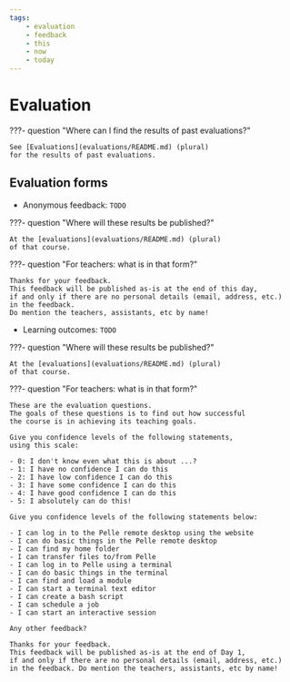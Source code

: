 ```yaml
---
tags:
    - evaluation
    - feedback
    - this
    - now
    - today
---
```


# Evaluation

???- question "Where can I find the results of past evaluations?"

    See [Evaluations](evaluations/README.md) (plural)
    for the results of past evaluations.

## Evaluation forms

- Anonymous feedback: `TODO`

???- question "Where will these results be published?"

    At the [evaluations](evaluations/README.md) (plural)
    of that course.

???- question "For teachers: what is in that form?"

    Thanks for your feedback.
    This feedback will be published as-is at the end of this day,
    if and only if there are no personal details (email, address, etc.)
    in the feedback.
    Do mention the teachers, assistants, etc by name!

- Learning outcomes: `TODO`

???- question "Where will these results be published?"

    At the [evaluations](evaluations/README.md) (plural)
    of that course.

???- question "For teachers: what is in that form?"

    These are the evaluation questions.
    The goals of these questions is to find out how successful
    the course is in achieving its teaching goals.

    Give you confidence levels of the following statements,
    using this scale:

    - 0: I don't know even what this is about ...?
    - 1: I have no confidence I can do this
    - 2: I have low confidence I can do this
    - 3: I have some confidence I can do this
    - 4: I have good confidence I can do this
    - 5: I absolutely can do this!

    Give you confidence levels of the following statements below:

    - I can log in to the Pelle remote desktop using the website
    - I can do basic things in the Pelle remote desktop
    - I can find my home folder
    - I can transfer files to/from Pelle
    - I can log in to Pelle using a terminal
    - I can do basic things in the terminal
    - I can find and load a module
    - I can start a terminal text editor
    - I can create a bash script
    - I can schedule a job
    - I can start an interactive session

    Any other feedback?

    Thanks for your feedback.
    This feedback will be published as-is at the end of Day 1,
    if and only if there are no personal details (email, address, etc.)
    in the feedback. Do mention the teachers, assistants, etc by name!
